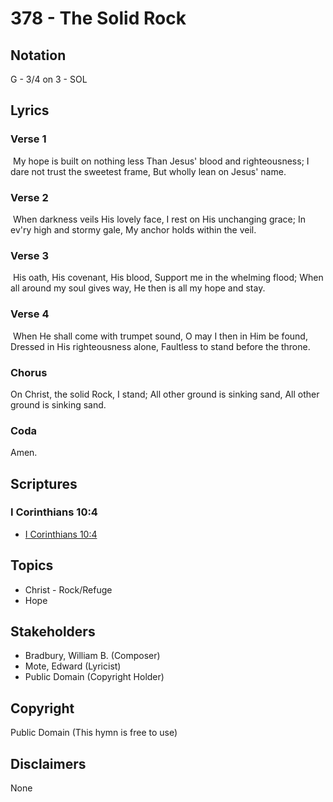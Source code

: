 # 378 - The Solid Rock

## Notation

G - 3/4 on 3 - SOL

## Lyrics

### Verse 1

 My hope is built on nothing less Than Jesus' blood and righteousness; I dare not trust the sweetest frame, But wholly lean on Jesus' name. 

### Verse 2

 When darkness veils His lovely face, I rest on His unchanging grace; In ev'ry high and stormy gale, My anchor holds within the veil. 

### Verse 3

 His oath, His covenant, His blood, Support me in the whelming flood; When all around my soul gives way, He then is all my hope and stay. 

### Verse 4

 When He shall come with trumpet sound, O may I then in Him be found, Dressed in His righteousness alone, Faultless to stand before the throne. 

### Chorus

On Christ, the solid Rock, I stand; All other ground is sinking sand, All other ground is sinking sand. 

### Coda

Amen. 


## Scriptures

### I Corinthians 10:4

- [I Corinthians 10:4](https://www.biblegateway.com/passage/?search=I%20Corinthians%2010%3A4)


## Topics

- Christ - Rock/Refuge
- Hope

## Stakeholders

- Bradbury, William B. (Composer)
- Mote, Edward (Lyricist)
- Public Domain (Copyright Holder)

## Copyright

Public Domain
(This hymn is free to use)

## Disclaimers

None

